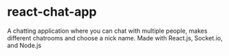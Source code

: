 # react-chat-app
A chatting application where you can chat with multiple people, makes different chatrooms and choose a nick name. Made with React.js, Socket.io, and Node.js
